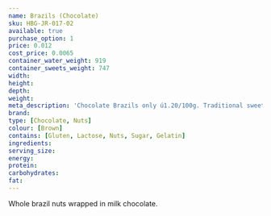 ```yaml
---
name: Brazils (Chocolate)
sku: HBG-JR-017-02
available: true
purchase_option: 1
price: 0.012
cost_price: 0.0065
container_water_weight: 919
container_sweets_weight: 747
width: 
height: 
depth: 
weight: 
meta_description: 'Chocolate Brazils only ú1.20/100g. Traditional sweets and more at Humbugs Confectionery Store. Specialists in satisfying your sweet tooth!'
brand: 
type: [Chocolate, Nuts]
colour: [Brown]
contains: [Gluten, Lactose, Nuts, Sugar, Gelatin]
ingredients: 
serving_size: 
energy: 
protein: 
carbohydrates: 
fat: 
---
```

Whole brazil nuts wrapped in milk chocolate.
